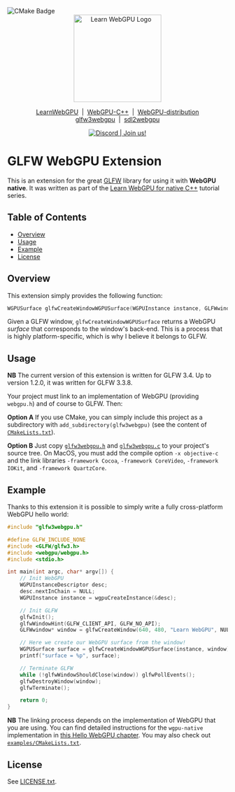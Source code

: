<img src="https://github.com/eliemichel/glfw3webgpu/actions/workflows/cmake.yml/badge.svg" alt="CMake Badge" />

<div align="center">
  <picture>
    <source media="(prefers-color-scheme: dark)" srcset="https://raw.githubusercontent.com/eliemichel/LearnWebGPU/main/images/webgpu-dark.svg">
    <source media="(prefers-color-scheme: light)" srcset="https://raw.githubusercontent.com/eliemichel/LearnWebGPU/main/images/webgpu-light.svg">
    <img alt="Learn WebGPU Logo" src="images/webgpu-dark.svg" width="200">
  </picture>

  <a href="https://github.com/eliemichel/LearnWebGPU">LearnWebGPU</a> &nbsp;|&nbsp; <a href="https://github.com/eliemichel/WebGPU-Cpp">WebGPU-C++</a> &nbsp;|&nbsp; <a href="https://github.com/eliemichel/WebGPU-distribution">WebGPU-distribution</a><br/>
  <a href="https://github.com/eliemichel/glfw3webgpu">glfw3webgpu</a> &nbsp;|&nbsp; <a href="https://github.com/eliemichel/sdl2webgpu">sdl2webgpu</a>
  
  <a href="https://discord.gg/2Tar4Kt564"><img src="https://img.shields.io/static/v1?label=Discord&message=Join%20us!&color=blue&logo=discord&logoColor=white" alt="Discord | Join us!"/></a>
</div>


GLFW WebGPU Extension
=====================

This is an extension for the great [GLFW](https://www.glfw.org/) library for using it with **WebGPU native**. It was written as part of the [Learn WebGPU for native C++](https://eliemichel.github.io/LearnWebGPU) tutorial series.

Table of Contents
-----------------

 - [Overview](#overview)
 - [Usage](#usage)
 - [Example](#example)
 - [License](#license)

Overview
--------

This extension simply provides the following function:

```C
WGPUSurface glfwCreateWindowWGPUSurface(WGPUInstance instance, GLFWwindow* window);
```

Given a GLFW window, `glfwCreateWindowWGPUSurface` returns a WebGPU *surface* that corresponds to the window's back-end. This is a process that is highly platform-specific, which is why I believe it belongs to GLFW.

Usage
-----

**NB** The current version of this extension is written for GLFW 3.4. Up to version 1.2.0, it was written for GLFW 3.3.8.

Your project must link to an implementation of WebGPU (providing `webgpu.h`) and of course to GLFW. Then:

**Option A** If you use CMake, you can simply include this project as a subdirectory with `add_subdirectory(glfw3webgpu)` (see the content of [`CMakeLists.txt`](CMakeLists.txt)).

**Option B** Just copy [`glfw3webgpu.h`](glfw3webgpu.h) and [`glfw3webgpu.c`](glfw3webgpu.c) to your project's source tree. On MacOS, you must add the compile option `-x objective-c` and the link libraries `-framework Cocoa`, `-framework CoreVideo`, `-framework IOKit`, and `-framework QuartzCore`.

Example
-------

Thanks to this extension it is possible to simply write a fully cross-platform WebGPU hello world:

```C
#include "glfw3webgpu.h"

#define GLFW_INCLUDE_NONE
#include <GLFW/glfw3.h>
#include <webgpu/webgpu.h>
#include <stdio.h>

int main(int argc, char* argv[]) {
	// Init WebGPU
	WGPUInstanceDescriptor desc;
	desc.nextInChain = NULL;
	WGPUInstance instance = wgpuCreateInstance(&desc);

	// Init GLFW
	glfwInit();
	glfwWindowHint(GLFW_CLIENT_API, GLFW_NO_API);
	GLFWwindow* window = glfwCreateWindow(640, 480, "Learn WebGPU", NULL, NULL);

	// Here we create our WebGPU surface from the window!
	WGPUSurface surface = glfwCreateWindowWGPUSurface(instance, window);
	printf("surface = %p", surface);

	// Terminate GLFW
	while (!glfwWindowShouldClose(window)) glfwPollEvents();
	glfwDestroyWindow(window);
	glfwTerminate();

	return 0;
}
```

**NB** The linking process depends on the implementation of WebGPU that you are using. You can find detailed instructions for the `wgpu-native` implementation in [this Hello WebGPU chapter](https://eliemichel.github.io/LearnWebGPU/getting-started/hello-webgpu.html). You may also check out [`examples/CMakeLists.txt`](examples/CMakeLists.txt).

License
-------

See [LICENSE.txt](LICENSE.txt).
